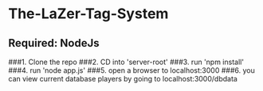 # The-LaZer-Tag-System
## Required: NodeJs

###1. Clone the repo
###2. CD into 'server-root'
###3. run 'npm install'
###4. run 'node app.js'
###5. open a browser to localhost:3000
###6. you can view current database players by going to localhost:3000/dbdata